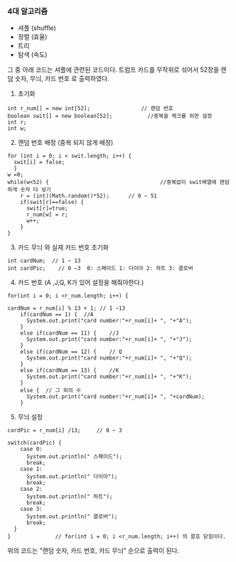 ### 4대 알고리즘 
- 셔플 (shuffle)
- 정렬 (효율)
- 트리
- 탐색 (속도)

그 중 아래 코드는 셔플에 관련된 코드이다.
트럼프 카드를 무작위로 섞어서 52장을 랜덤 숫자, 무늬, 카드 번호 로 출력하였다.

1. 초기화
```
int r_num[] = new int[52];			      // 랜덤 번호 
boolean swit[] = new boolean[52];			//중복을 체크를 위한 설정
int r;
int w;
```

2. 랜덤 번호 배정 (중복 되지 않게 배정)
```
for (int i = 0; i < swit.length; i++) {
  swit[i] = false;
  }
w =0;
while(w<52) {						            //중복없이 swit배열에 랜덤하게 숫자 다 넣기
    r = (int)(Math.random()*52);	  // 0 ~ 51
    if(swit[r]==false) {
      swit[r]=true;
      r_num[w] = r;
      w++;
    }
}
```

3. 카드 무늬 와 실제 카드 번호 초기화
```
int cardNum;  // 1 ~ 13
int cardPic;	// 0 ~3  0: 스페이드 1: 다이아 2: 하트 3: 클로버
```
4. 카드 번호 (A ,J,Q, K가 있어 설정을 해줘야한다.)
```
for(int i = 0; i <r_num.length; i++) {
			
cardNum = r_num[i] % 13 + 1; // 1 ~13
    if(cardNum == 1) {	//A
      System.out.print("card number:"+r_num[i]+ ", "+"A");
    }
    else if(cardNum == 11) {	//J
      System.out.print("card number:"+r_num[i]+ ", "+"J");
    }
    else if(cardNum == 12) {	// Q
      System.out.print("card number:"+r_num[i]+ ", "+"Q");
    }
    else if(cardNum == 13) {	//K
      System.out.print("card number:"+r_num[i]+ ", "+"K");
    }
    else {	// 그 외의 수
      System.out.print("card number:"+r_num[i]+ ", "+cardNum);
    }
```

5. 무늬 설정
```
cardPic = r_num[i] /13;		// 0 ~ 3
			
switch(cardPic) {
    case 0:
      System.out.println(" 스페이드");
      break;
    case 1:
      System.out.println(" 다이아");
      break;
    case 2:
      System.out.println(" 하트");
      break;
    case 3:
      System.out.println(" 클로버");
      break;
  }
}              // for(int i = 0; i <r_num.length; i++) 의 괄호 닫힘이다.
```

위의 코드는 "랜덤 숫자, 카드 번호, 카드 무늬" 순으로 출력이 된다.

